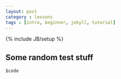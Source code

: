 ```yaml
---
layout: post
category : lessons
tags : [intro, beginner, jekyll, tutorial]
---
```

{% include JB/setup %}

## Some random test stuff
`$code`